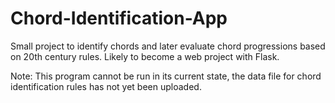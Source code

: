 # Chord-Identification-App
Small project to identify chords and later evaluate chord progressions based on 20th century rules. Likely to become a web project with Flask.

Note: This program cannot be run in its current state, the data file for chord identification rules has not yet been uploaded.
